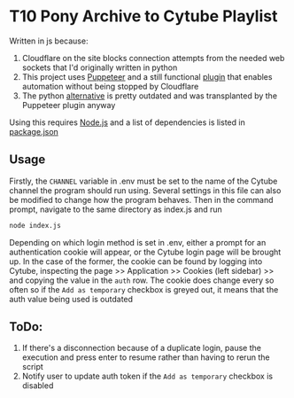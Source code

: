 # T10 Pony Archive to Cytube Playlist

Written in js because:
1. Cloudflare on the site blocks connection attempts from the needed web sockets that I'd originally written in python
2. This project uses [Puppeteer](https://github.com/puppeteer/puppeteer) and a still functional [plugin](https://github.com/berstend/puppeteer-extra/tree/master/packages/puppeteer-extra-plugin-stealth) that enables automation without being stopped by Cloudflare
3. The python [alternative](https://github.com/MeiK2333/pyppeteer_stealth) is pretty outdated and was transplanted by the Puppeteer plugin anyway

Using this requires [Node.js](https://nodejs.org/en) and a list of dependencies is listed in [package.json](https://github.com/Brambles-cat/ArchiveToCytube/blob/main/package.json)

## Usage
Firstly, the `CHANNEL` variable in .env must be set to the name of the Cytube channel the program should run using. Several settings in this file can also be modified to change how the program behaves. Then in the command prompt, navigate to the same directory as index.js and run
```bash
node index.js
```

Depending on which login method is set in .env, either a prompt for an authentication cookie will appear, or the Cytube login page will be brought up. In the case of the former, the cookie can be found by logging into Cytube, inspecting the page >> Application >> Cookies (left sidebar) >> and copying the value in the `auth` row. The cookie does change every so often so if the `Add as temporary` checkbox is greyed out, it means that the auth value being used is outdated

## ToDo:
1. If there's a disconnection because of a duplicate login, pause the execution and press enter to resume rather than having to rerun the script
2. Notify user to update auth token if the `Add as temporary` checkbox is disabled
